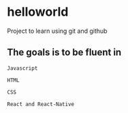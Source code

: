 # helloworld
Project to learn using git and github

## The goals is to be fluent in
```
Javascript

HTML

CSS

React and React-Native

```
